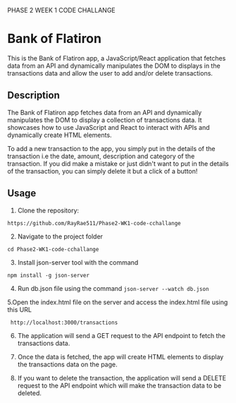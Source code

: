 PHASE 2 WEEK 1 CODE CHALLANGE

# Bank of Flatiron

This is the Bank of Flatiron app, a JavaScript/React application that fetches data from an API and dynamically manipulates the DOM to displays in the transactions data and allow the user to add and/or delete transactions.


## Description

The Bank of Flatiron app fetches data from an API and dynamically manipulates the DOM to display a collection of transactions data. It showcases how to use JavaScript and React to interact with APIs and dynamically create HTML elements.

To add a new transaction to the app, you simply put in the details of the transaction i.e the date, amount, description and category of the transaction. If you did make a mistake or just didn't want to put in the details of the transaction, you can simply delete it but a click of a button!

## Usage

1. Clone the repository:

`https://github.com/RayRae511/Phase2-WK1-code-cchallange`

2. Navigate to the project folder

`cd Phase2-WK1-code-cchallange `

3. Install json-server tool with the command

`npm install -g json-server`


 4. Run db.json file using the command
 `json-server --watch db.json`

 5.Open the index.html file on the server and access the index.html file using this URL

 ` http://localhost:3000/transactions`


6. The application will send a GET request to the API endpoint to fetch the transactions data.

7. Once the data is fetched, the app will create HTML elements to display the transactions data on the page.

8. If you want to delete the transaction, the application will send a DELETE request to the API endpoint which will make the transaction data to be deleted.
